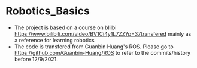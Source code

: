 # Robotics_Basics
- The project is based on a course on blilbi https://www.bilibili.com/video/BV1Ci4y1L7ZZ?p=37transfered mainly as a reference for learning robotics
- The code is transfered from Guanbin Huang's ROS. Please go to https://github.com/Guanbin-Huang/ROS to refer to the commits/history before 12/9/2021.
